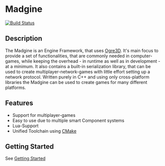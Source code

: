 # Madgine

[![Build Status](http://37.221.194.184:8080/buildStatus/icon?job=Madgine)](http://37.221.194.184:8080/job/Madgine)

## Description

The Madgine is an Engine Framework, that uses [Ogre3D][]. It's main focus to provide a set of functionalities, that are commonly needed in computer-games, while keeping the overhead - in runtime as well as in development - at a minimum. It also contains a built-in serialization library, that can be used to create multiplayer-network-games with little effort setting up a network protocol. Written purely in C++ and using only cross-platform libraries the Madgine can be used to create games for many different platforms.

## Features

* Support for multiplayer-games
* Easy to use due to multiple smart Component systems
* Lua-Support
* Unified Toolchain using [CMake][]

## Getting Started

See [Getting Started](doc/gettingStarted.md)

[Ogre3D]: http://www.ogre3d.org/
[CMake]: .
